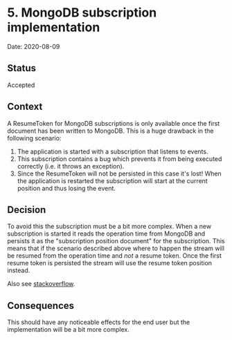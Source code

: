 # 5. MongoDB subscription implementation

Date: 2020-08-09

## Status

Accepted

## Context

A ResumeToken for MongoDB subscriptions is only available once the first document has been written to MongoDB. This is a huge drawback
in the following scenario:

1. The application is started with a subscription that listens to events.
1. This subscription contains a bug which prevents it from being executed correctly (i.e. it throws an exception).
1. Since the ResumeToken will not be persisted in this case it's lost! When the application is restarted the subscription will start at the current position and thus losing the event.

## Decision

To avoid this the subscription must be a bit more complex. When a new subscription is started it reads the operation time from MongoDB and persists it 
as the "subscription position document" for the subscription. This means that if the scenario described above where to happen the stream will be resumed from the 
operation time and _not_ a resume token. Once the first resume token is persisted the stream will use the resume token position instead.

Also see [stackoverflow](https://stackoverflow.com/questions/63323190/get-resume-token-with-mongodb-java-driver-before-first-document-received-in-chan).

## Consequences

This should have any noticeable effects for the end user but the implementation will be a bit more complex.  